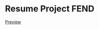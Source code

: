 # Resume Project FEND

[Preview](http://htmlpreview.github.io/?https://github.com/phenax/resume-project-fend/blob/master/index.html)
